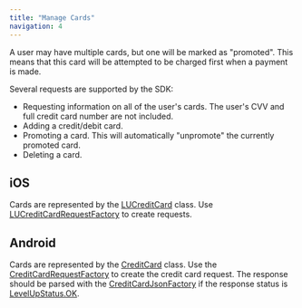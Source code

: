 ```yaml
---
title: "Manage Cards"
navigation: 4
---
```


A user may have multiple cards, but one will be marked as "promoted". This means that this card will
be attempted to be charged first when a payment is made.

Several requests are supported by the SDK:

- Requesting information on all of the user's cards. The user's CVV and full credit card number are
  not included.
- Adding a credit/debit card.
- Promoting a card. This will automatically "unpromote" the currently promoted card.
- Deleting a card.

## iOS

Cards are represented by the
[LUCreditCard](http://thelevelup.github.io/levelup-sdk-ios/Classes/LUCreditCard.html) class. Use
[LUCreditCardRequestFactory](http://thelevelup.github.io/levelup-sdk-ios/Classes/LUCreditCardRequestFactory.html)
to create requests.

## Android

Cards are represented by the
[CreditCard](http://thelevelup.github.io/levelup-sdk-android/com/scvngr/levelup/core/model/CreditCard.html)
class. Use the
[CreditCardRequestFactory](http://thelevelup.github.io/levelup-sdk-android/com/scvngr/levelup/core/net/request/factory/CreditCardRequestFactory.html)
to create the credit card request. The response should be parsed with the
[CreditCardJsonFactory](http://thelevelup.github.io/levelup-sdk-android/com/scvngr/levelup/core/model/factory/json/CreditCardJsonFactory.html)
if the response status is
[LevelUpStatus.OK](http://thelevelup.github.io/levelup-sdk-android/com/scvngr/levelup/core/net/LevelUpStatus.html#OK).
